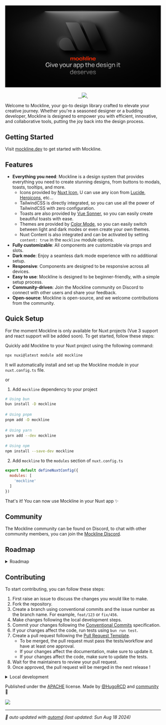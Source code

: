 ![Mockline Social Preview](../../assets/social-preview.jpg)

<p align="center">
  <a aria-label="NPM version" href="https://www.npmjs.com/package/mockline">
    <img alt="" src="https://img.shields.io/npm/v/mockline.svg?style=for-the-badge&labelColor=000000&color=E0E0E0">
  </a>
  <a aria-label="License" href="https://github.com/mockline/mockline/main/LICENSE">
    <img alt="" src="https://img.shields.io/npm/l/mockline.svg?style=for-the-badge&labelColor=000000&color=212121">
    </a>
  <a aria-label="Join the community on Discord" href="https://discord.gg/BkgyMzvJ3p">
    <img alt="" src="https://img.shields.io/badge/Join%20the%20community-F74804.svg?style=for-the-badge&logo=Discord&labelColor=000000&logoWidth=20&logoColor=white">
  </a>
  <a aria-label="Mockline logo" href="https://mockline.dev/">
    <img src="https://img.shields.io/badge/MADE%20WITH%20Mockline-000000.svg?style=for-the-badge&logo=Mockline&labelColor=000000&logoWidth=20&logoColor=white">
  </a>
  <a aria-label="Follow Hugo on Twitter" href="https://twitter.com/HugoRCD__">
    <img alt="" src="https://img.shields.io/twitter/follow/HugoRCD__.svg?style=for-the-badge&labelColor=000000&logo=twitter&label=Follow%20Hugo&logoWidth=20&logoColor=white">
  </a>
</p>

Welcome to Mockline, your go-to design library crafted to elevate your creative journey. Whether you're a seasoned designer or a budding developer, Mockline is designed to empower you with efficient, innovative, and collaborative tools, putting the joy back into the design process.

## Getting Started

Visit [mockline.dev](https://mockline.dev) to get started with Mockline.

## Features

- **Everything you need**: Mockline is a design system that provides everything you need to create stunning designs, from buttons to modals, toasts, tooltips, and more.
  - Icons provided by [Nuxt Icon](https://github.com/nuxt-modules/icon), U can use any icon from [Lucide](https://lucide.dev/), [Heroicons](https://heroicons.com/), etc...
  - TailwindCSS is directly integrated, so you can use all the power of TailwindCSS with zero configuration.
  - Toasts are also provided by [Vue Sonner](https://github.com/xiaoluoboding/vue-sonner), so you can easily create beautiful toasts with ease.
  - Themes are provided by [Color Mode](https://github.com/nuxt-modules/color-mode), so you can easily switch between light and dark modes or even create your own themes.
  - Nuxt Content is also integrated and can be activated by setting `content: true` in the `mockline` module options.
- **Fully customizable**: All components are customizable via props and slots.
- **Dark mode**: Enjoy a seamless dark mode experience with no additional setup.
- **Responsive**: Components are designed to be responsive across all devices.
- **Easy to use**: Mockline is designed to be beginner-friendly, with a simple setup process.
- **Community-driven**: Join the Mockline community on Discord to connect with other users and share your feedback.
- **Open-source**: Mockline is open-source, and we welcome contributions from the community.

## Quick Setup

For the moment Mockline is only available for Nuxt projects (Vue 3 support and react support will be added soon).
To get started, follow these steps:

Quickly add Mockline to your Nuxt project using the following command:
```bash
npx nuxi@latest module add mockline
```
It will automatically install and set up the Mockline module in your `nuxt.config.ts` file.

or

1. Add `mockline` dependency to your project

```bash
# Using bun
bun install -D mockline

# Using pnpm
pnpm add -D mockline

# Using yarn
yarn add --dev mockline

# Using npm
npm install --save-dev mockline
```

2. Add `mockline` to the `modules` section of `nuxt.config.ts`

```js
export default defineNuxtConfig({
  modules: [
    'mockline'
  ]
})
```

That's it! You can now use Mockline in your Nuxt app ✨
## Community

The Mockline community can be found on Discord, to chat with other community members, you can join the [Mockline Discord](https://discord.gg/BkgyMzvJ3p).

## Roadmap


<details>
  <summary>Roadmap</summary>

- Overlays
  - [x] Toast
  - [ ] Modal
  - [ ] Tooltip
  - [ ] Popover
  - [ ] Slideover
- Components
  - [x] Button
  - [x] Icon
  - [ ] Input
  - [ ] Checkbox
  - [ ] Radio
  - [ ] Switch
  - [ ] Select
  - [ ] Textarea
  - [ ] Toggle
  - [ ] Range
  - [ ] Slider
  - [ ] Progress
  - [ ] Rating
  - [ ] Avatar
  - [ ] Badge
  - [ ] Card
  - [ ] Table
  - [ ] Tabs
  - [ ] Breadcrumbs
  - [ ] Pagination
  - [ ] Steps
  - [ ] Tree
  - [ ] Calendar
  - [ ] Datepicker
  - [ ] Timepicker
- Layout
  - [ ] Grid
  - [ ] Flex
  - [ ] Page
  - [ ] Sidebar
  - [ ] Drawer
- Documentation
  - [ ] NavigationTree
  - [ ] Surround
  - [ ] Toc
- Utilities
  - [ ] Typography
- Themes
  - [ ] ThemeToggle
  - [ ] ThemeSwitch

</details>

<!-- automd:fetch url="gh:hugorcd/markdown/main/src/contributions.md" -->

## Contributing
To start contributing, you can follow these steps:

1. First raise an issue to discuss the changes you would like to make.
2. Fork the repository.
3. Create a branch using conventional commits and the issue number as the branch name. For example, `feat/123` or `fix/456`.
4. Make changes following the local development steps.
5. Commit your changes following the [Conventional Commits](https://www.conventionalcommits.org/en/v1.0.0/) specification.
6. If your changes affect the code, run tests using `bun run test`.
7. Create a pull request following the [Pull Request Template](https://github.com/HugoRCD/markdown/blob/main/src/pull_request_template.md).
   - To be merged, the pull request must pass the tests/workflow and have at least one approval.
   - If your changes affect the documentation, make sure to update it.
   - If your changes affect the code, make sure to update the tests.
8. Wait for the maintainers to review your pull request.
9. Once approved, the pull request will be merged in the next release !

<!-- /automd -->

<!-- automd:fetch url="gh:hugorcd/markdown/main/src/local_development.md" -->

<details>
  <summary>Local development</summary>

- Clone this repository
- Install latest LTS version of [Node.js](https://nodejs.org/en/)
- Enable [Corepack](https://github.com/nodejs/corepack) using `corepack enable`
- Install dependencies using `bun install`

</details>

<!-- /automd -->

<!-- automd:contributors license=Apache author=HugoRCD github="mockline/mockline" -->

Published under the [APACHE](https://github.com/mockline/mockline/blob/main/LICENSE) license.
Made by [@HugoRCD](https://github.com/HugoRCD) and [community](https://github.com/mockline/mockline/graphs/contributors) 💛
<br><br>
<a href="https://github.com/mockline/mockline/graphs/contributors">
<img src="https://contrib.rocks/image?repo=mockline/mockline" />
</a>

<!-- /automd -->

<!-- automd:with-automd lastUpdate -->

---

_🤖 auto updated with [automd](https://automd.unjs.io) (last updated: Sun Aug 18 2024)_

<!-- /automd -->
